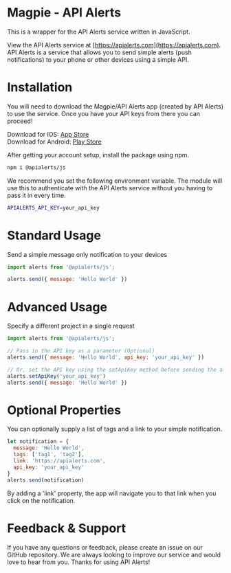 # Magpie - API Alerts

This is a wrapper for the API Alerts service written in JavaScript.

View the API Alerts service at [https://apialerts.com](https://apialerts.com). API Alerts is a service that allows you to send simple alerts (push notifications) to your phone or other devices using a simple API.
  
# Installation 

You will need to download the Magpie/API Alerts app (created by API Alerts) to use the service. Once you have your API keys from there you can proceed!

Download for IOS: [App Store](https://apps.apple.com/us/app/magpie-api-alerts/id6476410789)\
Download for Android: [Play Store](https://play.google.com/store/apps/details?id=com.apialerts) 

After getting your account setup, install the package using npm.

```bash
npm i @apialerts/js
```

We recommend you set the following environment variable. The module will use this to authenticate with the API Alerts service without you having to pass it in every time.

```bash
APIALERTS_API_KEY=your_api_key 
```

# Standard Usage

Send a simple message only notification to your devices

```javascript
import alerts from '@apialerts/js';

alerts.send({ message: 'Hello World' })
``` 

# Advanced Usage

Specify a different project in a single request

```javascript
import alerts from '@apialerts/js';

// Pass in the API key as a parameter (Optional)
alerts.send({ message: 'Hello World', api_key: 'your_api_key' })

// Or, set the API key using the setApiKey method before sending the alert
alerts.setApiKey('your_api_key')
alerts.send({ message: 'Hello World' })
``` 

# Optional Properties

You can optionally supply a list of tags and a link to your simple notification.

```javascript
let notification = {
  message: 'Hello World',
  tags: ['tag1', 'tag2'],
  link: 'https://apialerts.com',
  api_key: 'your_api_key'
}
alerts.send(notification)
```

By adding a 'link' property, the app will navigate you to that link when you click on the notification.

# Feedback & Support

If you have any questions or feedback, please create an issue on our GitHub repository. We are always looking to improve our service and would love to hear from you. Thanks for using API Alerts!








